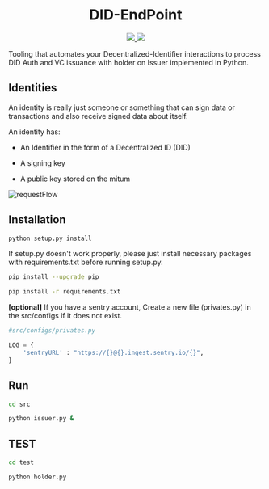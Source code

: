 
<p align="center">
<!--   <img src="https://user-images.githubusercontent.com/35220663/126043566-b10938fb-bbf3-4f3a-8e7c-1241841b86fd.png" width="300"> -->
  <h1 align="center">DID-EndPoint</h1>
  <p align="center">
    <a href="">
      <img src="https://img.shields.io/badge/license-GPLv3-blue.svg" />
    </a>
    <a href="https://www.python.org/">
    	<img src="https://img.shields.io/badge/built%20with-Python3-red.svg" />
    </a>
  </p>
</p>

Tooling that automates your Decentralized-Identifier interactions to process DID Auth and VC issuance with holder on Issuer implemented in Python.

## Identities

An identity is really just someone or something that can sign data or transactions and also receive signed data about itself.

An identity has:

- An Identifier in the form of a Decentralized ID (DID)

- A signing key

- A public key stored on the mitum

![requestFlow](https://user-images.githubusercontent.com/35220663/126044686-9662f46a-dc37-4623-b123-ca3bd771eaae.png)

## Installation

```sh
python setup.py install
```

If setup.py doesn't work properly, please just install necessary packages with requirements.txt before running setup.py.

```sh
pip install --upgrade pip

pip install -r requirements.txt
```

<b>[optional]</b> If you have a sentry account, Create a new file (privates.py) in the src/configs if it does not exist.

```py
#src/configs/privates.py

LOG = {
    'sentryURL' : "https://{}@{}.ingest.sentry.io/{}",
}
```

## Run

```sh
cd src

python issuer.py &
```

## TEST

```sh
cd test

python holder.py
```


